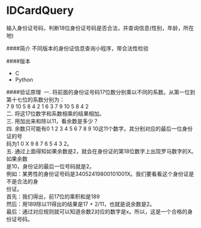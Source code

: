 IDCardQuery
===========

输入身份证号码，判断18位身份证号码是否合法，并查询信息(性别，年龄，所在地)

####简介
不同版本的身份证信息查询小程序，带合法性检验

####版本
* C
* Python

####验证原理
&nbsp;一. 将前面的身份证号码17位数分别乘以不同的系数。从第一位到第十七位的系数分别为：<br />7 9 10 5 8 4 2 1 6 3 7 9 10 5 8 4 2<br />二. 将这17位数字和系数相乘的结果相加。<br />三. 用加出来和除以11，看余数是多少？<br />四. 余数只可能有0 1 2 3 4 5 6 7 8 9 10这11个数字。其分别对应的最后一位身份证的号<br />码为1 0 X 9 8 7 6 5 4 3 2。<br />五. 通过上面得知如果余数是2，就会在身份证的第18位数字上出现罗马数字的Ⅹ。如果余数<br />是10，身份证的最后一位号码就是2。<br />例如：某男性的身份证号码是34052419800101001X。我们要看看这个身份证是不是合法的身<br />份证。<br />首先：我们得出，前17位的乘积和是189<br />然后：用189除以11得出的结果是17 + 2/11，也就是说余数是2。<br />最后：通过对应规则就可以知道余数2对应的数字是x。所以，这是一个合格的身份证号码。<br /><br />



